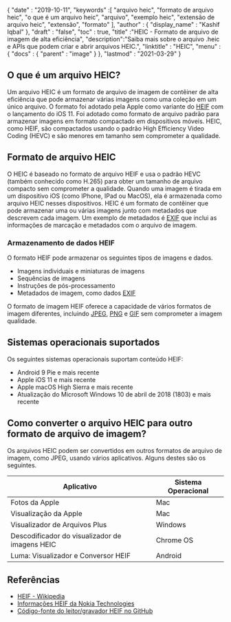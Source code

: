 {
  "date" : "2019-10-11",
  "keywords" :[ "arquivo heic", "formato de arquivo heic", "o que é um arquivo heic", "arquivo", "exemplo heic", "extensão de arquivo heic", "extensão", "formato" ],
  "author" : {
    "display_name" : "Kashif Iqbal"
},
  "draft" : "false",
  "toc" : true,
  "title" :"HEIC - Formato de arquivo de imagem de alta eficiência",
  "description":"Saiba mais sobre o arquivo .heic e APIs que podem criar e abrir arquivos HEIC.",
  "linktitle" : "HEIC",
  "menu" : {
    "docs" : {
      "parent" : "image"
}
},
  "lastmod" : "2021-03-29"
}

## O que é um arquivo HEIC?

Um arquivo HEIC é um formato de arquivo de imagem de contêiner de alta eficiência que pode armazenar várias imagens como uma coleção em um único arquivo. O formato foi adotado pela Apple como variante do [HEIF](/pt/image/heif/) com o lançamento do iOS 11. Foi adotado como formato de arquivo padrão para armazenar imagens em formato compactado em dispositivos móveis. HEIC, como HEIF, são compactados usando o padrão High Efficiency Video Coding (HEVC) e são menores em tamanho sem comprometer a qualidade.

## Formato de arquivo HEIC

O HEIC é baseado no formato de arquivo HEIF e usa o padrão HEVC (também conhecido como H.265) para obter um tamanho de arquivo compacto sem comprometer a qualidade. Quando uma imagem é tirada em um dispositivo iOS (como IPhone, IPad ou MacOS), ela é armazenada como arquivo HEIC nesses dispositivos. HEIC é um formato de contêiner que pode armazenar uma ou várias imagens junto com metadados que descrevem cada imagem. Um exemplo de metadados é [EXIF](/pt/image/exif/) que inclui as informações de marcação e metadados com o arquivo de imagem.

### Armazenamento de dados HEIF

O formato HEIF pode armazenar os seguintes tipos de imagens e dados.

* Imagens individuais e miniaturas de imagens
* Sequências de imagens
* Instruções de pós-processamento
* Metadados de imagem, como dados [EXIF](/pt/image/exif/)

O formato de imagem HEIF oferece a capacidade de vários formatos de imagem diferentes, incluindo [JPEG](/pt/image/jpeg/), [PNG](/pt/image/png/) e [GIF](/pt/image/gif/) sem comprometer a imagem qualidade.

## Sistemas operacionais suportados

Os seguintes sistemas operacionais suportam conteúdo HEIF:

* Android 9 Pie e mais recente
* Apple iOS 11 e mais recente
* Apple macOS High Sierra e mais recente
* Atualização do Microsoft Windows 10 de abril de 2018 (1803) e mais recente

## Como converter o arquivo HEIC para outro formato de arquivo de imagem?

Os arquivos HEIC podem ser convertidos em outros formatos de arquivo de imagem, como JPEG, usando vários aplicativos. Alguns destes são os seguintes.

|Aplicativo|Sistema Operacional|
---|---|
|Fotos da Apple |Mac|
|Visualização da Apple |Mac|
|Visualizador de Arquivos Plus|Windows|
|Descodificador do visualizador de imagens HEIC |Chrome OS|
|Luma: Visualizador e Conversor HEIF |Android|

## Referências

* [HEIF - Wikipedia](https://en.wikipedia.org/wiki/High_Efficiency_Image_File_Format)
* [Informações HEIF da Nokia Technologies](https://nokiatech.github.io/heif/)
* [Código-fonte do leitor/gravador HEIF no GitHub](https://github.com/nokiatech/heif)

